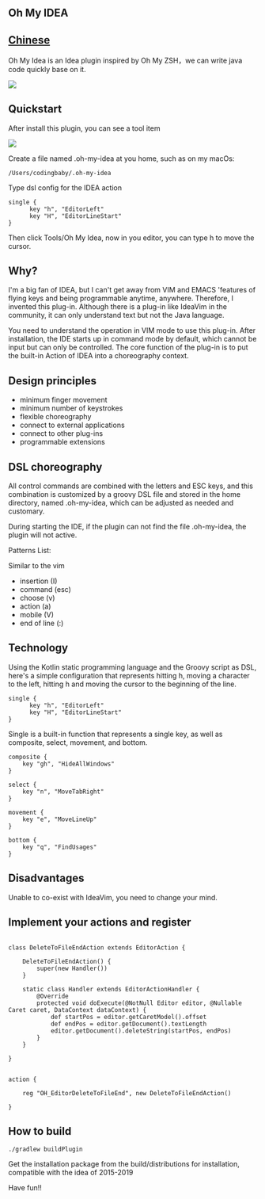 ## Oh My IDEA 　　　　　　　　　　　　　　　　　　　　　　[Chinese](https://github.com/vsmysee/oh-my-idea/blob/master/README.zh-cn.md)

Oh My Idea is an Idea plugin inspired by Oh My ZSH，we can write java code quickly base on it.

![](https://github.com/vsmysee/oh-my-idea/blob/master/img/oh-my-idea.gif)

## Quickstart

After install this plugin, you can see a tool item

![](https://github.com/vsmysee/oh-my-idea/blob/master/img/tool.png)

Create a file named .oh-my-idea at you home, such as on my macOs:

```
/Users/codingbaby/.oh-my-idea
```

Type dsl config for the IDEA action

```
single {
      key "h", "EditorLeft"
      key "H", "EditorLineStart"
}
```
Then click Tools/Oh My Idea, now in you editor, you can type h to move the cursor.


## Why?

I'm a big fan of IDEA, but I can't get away from VIM and EMACS 'features of flying keys and being programmable anytime, anywhere. Therefore, I invented this plug-in. Although there is a plug-in like IdeaVim in the community, it can only understand text but not the Java language.

You need to understand the operation in VIM mode to use this plug-in. After installation, the IDE starts up in command mode by default, which cannot be input but can only be controlled. The core function of the plug-in is to put the built-in Action of IDEA into a choreography context.

## Design principles

* minimum finger movement
* minimum number of keystrokes
* flexible choreography
* connect to external applications
* connect to other plug-ins
* programmable extensions


## DSL choreography

All control commands are combined with the letters and ESC keys, and this combination is customized by a groovy DSL file and stored in the home directory, named .oh-my-idea, which can be adjusted as needed and customary.

During starting the IDE, if the plugin can not find the file .oh-my-idea, the plugin will not active.


Patterns List:

Similar to the vim

* insertion (I)
* command (esc)
* choose (v)
* action (a)
* mobile (V)
* end of line (:)


## Technology

Using the Kotlin static programming language and the Groovy script as DSL, here's a simple configuration that represents hitting h, moving a character to the left, hitting h and moving the cursor to the beginning of the line.

```
single {
      key "h", "EditorLeft"
      key "H", "EditorLineStart"
}
```

Single is a built-in function that represents a single key, as well as composite, select, movement, and bottom.

```
composite {
    key "gh", "HideAllWindows"
}

select {
    key "n", "MoveTabRight"
}

movement {
    key "e", "MoveLineUp"
}

bottom {
    key "q", "FindUsages"
}

```


## Disadvantages

Unable to co-exist with IdeaVim, you need to change your mind.


## Implement your actions and register

```

class DeleteToFileEndAction extends EditorAction {

    DeleteToFileEndAction() {
        super(new Handler())
    }

    static class Handler extends EditorActionHandler {
        @Override
        protected void doExecute(@NotNull Editor editor, @Nullable Caret caret, DataContext dataContext) {
            def startPos = editor.getCaretModel().offset
            def endPos = editor.getDocument().textLength
            editor.getDocument().deleteString(startPos, endPos)
        }
    }

}


action {

    reg "OH_EditorDeleteToFileEnd", new DeleteToFileEndAction()

}

```



## How to build

```
./gradlew buildPlugin

```

Get the installation package from the build/distributions for installation, compatible with the idea of 2015-2019

Have fun!!